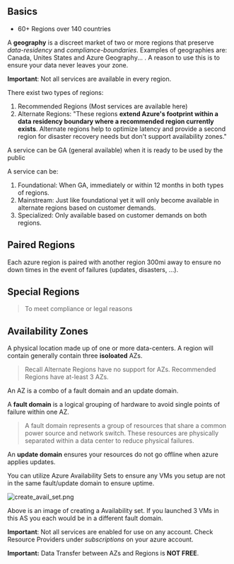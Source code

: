 
## Basics

+ 60+ Regions over 140 countries

A **geography** is a discreet market of two or more regions that preserve *data-residency* and *compliance-boundaries*. Examples of geographies are: Canada, Unites States and Azure Geography... . A reason to use this is to ensure your data never leaves your zone.

**Important**: Not all services are available in every region.

There exist two types of regions:

1. Recommended Regions (Most services are available here)
2. Alternate Regions: "These regions **extend Azure's footprint within a data residency boundary where a recommended region currently exists**. Alternate regions help to optimize latency and provide a second region for disaster recovery needs but don't support availability zones."

A service can be GA (general available) when it is ready to be used by the public


A service can be:
1. Foundational: When GA, immediately or within 12 months in both types of regions.
2. Mainstream: Just like foundational yet it will only become available in alternate regions based on customer demands. 
3. Specialized: Only available based on customer demands on both regions.


## Paired Regions


Each azure region is paired with another region 300mi away to ensure no down times in the event of failures (updates, disasters, ...).



## Special Regions

> To meet compliance or legal reasons



## Availability Zones

A physical location made up of one or more data-centers. A region will contain generally contain three **isoloated** AZs. 

> Recall Alternate Regions have no support for AZs.
> Recommended Regions have at-least 3 AZs.

An AZ is a combo of a fault domain and an update domain.

A **fault domain** is a logical grouping of hardware to avoid single points of failure within one AZ. 

> A fault domain represents a group of resources that share a common power source and network switch. These resources are physically separated within a data center to reduce physical failures.

An **update domain** ensures your resources do not go offline when azure applies updates.
  
You can utilize Azure Availability Sets to ensure any VMs you setup are not in the same fault/update domain to ensure uptime.

![create_avail_set.png](create_avail_set.png)

Above is an image of creating a Availability set. If you launched 3 VMs in this AS you each would be in a different fault domain.

**Important**: Not all services are enabled for use on any account. Check Resource Providers under *subscriptions* on your azure account.

**Important:** Data Transfer between AZs and Regions is **NOT FREE**.

